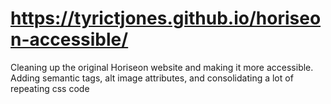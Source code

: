 # https://tyrictjones.github.io/horiseon-accessible/
Cleaning up the original Horiseon website and making it more accessible. Adding semantic tags, alt image attributes, and consolidating a lot of repeating css code
